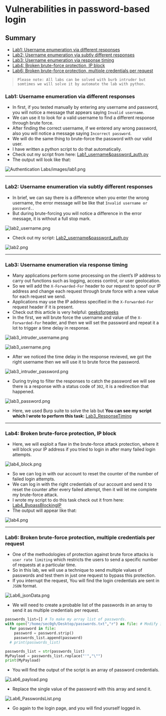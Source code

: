 # Vulnerabilities in password-based login
## Summary
- [Lab1: Username enumeration via different responses](#lab1-username-enumeration-via-different-responses)
- [Lab2: Username enumeration via subtly different responses](#lab2-username-enumeration-via-subtly-different-responses)
- [Lab3: Username enumeration via response timing](#lab3-username-enumeration-via-response-timing)
- [Lab4: Broken brute-force protection, IP block](#lab4-broken-brute-force-protection-ip-block)
- [Lab6: Broken brute-force protection, multiple credentials per request](#lab6-broken-brute-force-protection-multiple-credentials-per-request)


> `Please note: All labs can be solved with burb intruder but somtimes we will solve it by automate the lab with python.`

### Lab1: Username enumeration via different responses
- In first, if you tested manually by entering any username and password, you will notice a message that appears saying `Invalid username`.
- We can use it to look for a valid username to find a different response through brute force.
- After finding the correct username, if we entered any wrong password, also you will notice a message saying `Incorrect password`.
- We will do the same thing to brute-force the password with our valid user.
- I have written a python script to do that automatically.
- Check out my script from here: [Lab1_username&password_auth.py](https://github.com/Sec0gh/python-scripts/blob/main/Authentication%20scripts/Lab1_username%26password_auth.py)
- The output will look like that:

![Authentication Labs/images/lab1.png](https://github.com/Sec0gh/Portswigger-Labs/blob/main/Authentication%20Labs/images/lab1.png)

------------

### Lab2: Username enumeration via subtly different responses
- In brief, we can say there is a difference when you enter the wrong username, the error message will be like that `Invalid username or password.`.
- But during brute-forcing you will notice a difference in the error message, it is without a full stop mark.

![lab2_username.png](https://github.com/Sec0gh/Portswigger-Labs/blob/main/Authentication%20Labs/images/lab2_username.png)

- Check out my script: [Lab2_username&password_auth.py](https://github.com/Sec0gh/python-scripts/blob/main/Authentication%20scripts/Lab2_username%26password_auth.py)

![lab2.png](https://github.com/Sec0gh/Portswigger-Labs/blob/main/Authentication%20Labs/images/lab2.png)

------------

### Lab3: Username enumeration via response timing
- Many applications perform some processing on the client’s IP address to carry out functions such as logging, access control, or user geolocation. 
- So we will add the `X-Forwarded-For` header to our request to spoof our IP address and change each request through brute force with a new value for each request we send.
- Applications may use the IP address specified in the `X-Forwarded-For` request header if it is present.
- Check out this article is very helpful: [geeksforgeeks](https://www.geeksforgeeks.org/http-headers-x-forwarded-for/)
- In the first, we will brute force the username and value of the `X-Forwarded-For` header, and then we will set the password and repeat it a lot to trigger a time delay in response.

![lab3_intruder_username.png](https://github.com/Sec0gh/Portswigger-Labs/blob/main/Authentication%20Labs/images/lab3_intruder_username.png)

![lab3_username.png](https://github.com/Sec0gh/Portswigger-Labs/blob/main/Authentication%20Labs/images/lab3_username.png)
- After we noticed the time delay in the response revieved, we got the right username then we will use it to brute force the password.  

![lab3_intruder_password.png](https://github.com/Sec0gh/Portswigger-Labs/blob/main/Authentication%20Labs/images/lab3_intruder_password.png)

- During trying to filter the responses to catch the password we will see there is a response with a status code of `302`, it is a redirection that happened.

![lab3_password.png](https://github.com/Sec0gh/Portswigger-Labs/blob/main/Authentication%20Labs/images/lab3_password.png)
- Here, we used Burp suite to solve the lab but **You can see my script which I wrote to perform this task:** [Lab3_ResponseTiming](https://github.com/Sec0gh/python-scripts/blob/main/Authentication%20scripts/Lab3_ResponseTiming.py)
-----------

### Lab4: Broken brute-force protection, IP block
- Here, we will exploit a flaw in the brute-force attack protection, where it will block your IP address if you tried to login in after many failed login attempts.

![lab4_block.png](https://github.com/Sec0gh/Portswigger-Labs/blob/main/Authentication%20Labs/images/lab4_block.png)
- So we can log in with our account to reset the counter of the number of failed login attempts.
- We can log in with the right credentials of our account and send it to reset the counter after every failed attempt, then it will let me complete my brute-force attack.
- I wrote my script to do this task check out it from here: [Lab4_BypassBlockingIP](https://github.com/Sec0gh/python-scripts/blob/main/Authentication%20scripts/Lab4_BypassBlockingIP.py)
- The output will appear like that:

![lab4.png](https://github.com/Sec0gh/Portswigger-Labs/blob/main/Authentication%20Labs/images/lab4.png)

------
### Lab6: Broken brute-force protection, multiple credentials per request
- One of the methodologies of protection against brute force attacks is `user rate limiting` which restricts the users to send a specific number of requests at a particular time.
- So in this lab, we will use a technique to send multiple values of passwords and test them in just one request to bypass this protection.
- If you interrupt the request, You will find the login credentials are sent in `JSON` format.

![Lab6_jsonData.png](https://github.com/Sec0gh/Portswigger-Labs/blob/main/Authentication%20Labs/images/Lab6_jsonData.png)
- We will need to create a probable list of the passwords in an array to send it as multiple credentials per request.
```python
passwords_list=[] # To make my array list of passwords.
with open("/home/sec0gh/Desktop/passwords.txt","r") as file: # Modify it with the passwords list path.
  for password in file:
    password = password.strip()
    passwords_list.append(password)
  # print(passwords_list)

passwords_list = str(passwords_list)
MyPayload = passwords_list.replace("'","\"")
print(MyPayload)
```
- You will find the output of the script is an array of password credentials.

![Lab6_payload.png](https://github.com/Sec0gh/Portswigger-Labs/blob/main/Authentication%20Labs/images/Lab6_PasswordsList.png)
- Replace the single value of the password with this array and send it.

![Lab6_PasswordsList.png](https://github.com/Sec0gh/Portswigger-Labs/blob/main/Authentication%20Labs/images/Lab6_payload.png)
- Go again to the login page, and you will find yourself logged in.
